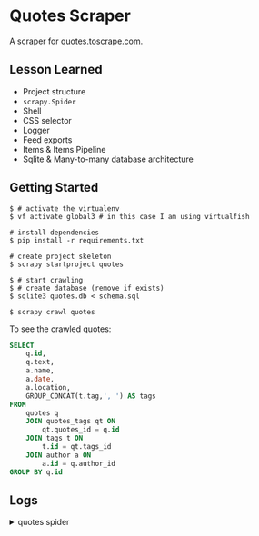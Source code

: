 # Quotes Scraper

A scraper for [quotes.toscrape.com](http://quotes.toscrape.com).

## Lesson Learned

- Project structure
- `scrapy.Spider`
- Shell
- CSS selector
- Logger
- Feed exports
- Items & Items Pipeline
- Sqlite & Many-to-many database architecture

## Getting Started

``` shell
$ # activate the virtualenv
$ vf activate global3 # in this case I am using virtualfish

# install dependencies
$ pip install -r requirements.txt

# create project skeleton
$ scrapy startproject quotes

$ # start crawling
$ # create database (remove if exists)
$ sqlite3 quotes.db < schema.sql

$ scrapy crawl quotes
```

To see the crawled quotes:

``` sql
SELECT
    q.id,
    q.text,
    a.name,
    a.date,
    a.location,
    GROUP_CONCAT(t.tag,', ') AS tags
FROM
    quotes q
    JOIN quotes_tags qt ON
        qt.quotes_id = q.id
    JOIN tags t ON
        t.id = qt.tags_id
    JOIN author a ON
        a.id = q.author_id
GROUP BY q.id
```

## Logs

<details>
  <summary>quotes spider</summary>

```python
2021-10-26 07:35:39 [scrapy.extensions.feedexport] INFO: Stored json feed (100 items) in: quotes.json

2021-10-26 07:35:39 [scrapy.statscollectors] INFO: Dumping Scrapy stats:
{'downloader/request_bytes': 55314,
 'downloader/request_count': 211,
 'downloader/request_method_count/GET': 211,
 'downloader/response_bytes': 271921,
 'downloader/response_count': 211,
 'downloader/response_status_count/200': 110,
 'downloader/response_status_count/308': 100,
 'downloader/response_status_count/404': 1,
 'elapsed_time_seconds': 2.544084,
 'feedexport/success_count/FileFeedStorage': 1,
 'finish_reason': 'finished',
 'finish_time': datetime.datetime(2021, 10, 26, 0, 35, 39, 790778),
 'httpcache/hit': 211,
 'httpcompression/response_bytes': 477498,
 'httpcompression/response_count': 110,
 'item_scraped_count': 100,
 'log_count/DEBUG': 312,
 'log_count/INFO': 20,
 'memusage/max': 57987072,
 'memusage/startup': 57987072,
 'request_depth_max': 10,
 'response_received_count': 111,
 'robotstxt/request_count': 1,
 'robotstxt/response_count': 1,
 'robotstxt/response_status_count/404': 1,
 'scheduler/dequeued': 210,
 'scheduler/dequeued/memory': 210,
 'scheduler/enqueued': 210,
 'scheduler/enqueued/memory': 210,
 'start_time': datetime.datetime(2021, 10, 26, 0, 35, 37, 246694)}
2021-10-26 07:35:39 [scrapy.core.engine] INFO: Spider closed (finished)
```

</details>
